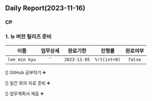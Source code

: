 ## Daily Report(2023-11-16)

### CP
### 1. 뉴 버전 릴리즈 준비

| 이름 | 업무상세 | 완료기한 | 진행률 | 완료여부 |
| :--: | :--: | :--: | :--: | :--: |
| `lee min kyu` | `` | `2023-11-05` | `%!t(int=0)` | `false` |

[] GitHub 공부하기 :heavy_plus_sign: 

[] 일간 회의 자료 준비 :heavy_plus_sign: 

[] 업무계획서 제출 :heavy_plus_sign: 





